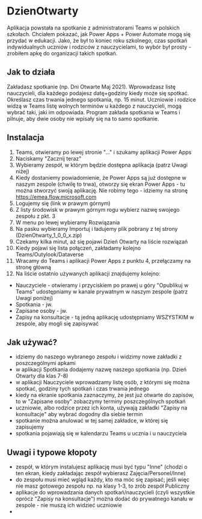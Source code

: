 # DzienOtwarty
Aplikacja powstała na spotkanie z administratorami Teams w polskich szkołach. Chciałem pokazać, jak Power Apps + Power Automate mogą się przydać w edukacji. Jako, że był to koniec roku szkolnego, czas spotkań indywidualnych uczniów i rodziców z nauczycielami, to wybór był prosty - zrobiłem apkę do organizacji takich spotkań.

## Jak to działa
Zakładasz spotkanie (np. Dni Otwarte Maj 2021). Wprowadzasz listę nauczycieli, dla każdego podajesz datę+godziny kiedy może się spotkać. Określasz czas trwania jednego spotkania, np. 15 minut. Uczniowie i rodzice widzą w Teams listę wolnych terminów u każdego z nauczycieli, mogą wybrać taki, jaki im odpowiada. Program zakłada spotkania w Teams i pilnuje, aby dwie osoby nie wpisały się na to samo spotkanie.

## Instalacja
1. Teams, otwieramy po lewej stronie "..." i szukamy aplikacji Power Apps
2. Naciskamy "Zacznij teraz"
3. Wybieramy zespół, w którym będzie dostępna aplikacja (patrz Uwagi niżej)
4. Kiedy dostaniemy powiadomienie, że Power Apps są już dostępne w naszym zespole (chwilę to trwa), otworzy się ekran Power Apps - tu można stworzyć swoją aplikację. Nie robimy tego - idziemy na stronę https://emea.flow.microsoft.com
5. Logujemy się (link w prawym górnym)
6. Z listy środowisk w prawym górnym rogu wybierz nazwę swojego zespołu z pkt. 3
7. W menu po lewej wybieramy Rozwiązania
8. Na pasku wybieramy Importuj i ładujemy plik pobrany z tej strony (DzienOtwarty_1_0_0_x.zip)
9. Czekamy kilka minut, aż się pojawi Dzień Otwarty na liście rozwiązań
10. Kiedy pojawi się lista połączeń, zakładamy kolejno Teams/Outylook/Dataverse
11. Wracamy do Teams i aplikacji Power Apps z punktu 4, przełączamy na stronę główną
12. Na liście ostatnio używanych aplikacji znajdujemy kolejno:
* Nauczyciele - otwieramy i przyciskiem po prawej u góry "Opublikuj w Teams" udostępniamy w kanale prywatnym w naszym zespole (patrz Uwagi poniżej)
* Spotkania - jw.
* Zapisane osoby - jw.
* Zapisy na konsultacje - tą jedną aplikację udostępniamy WSZYSTKIM w zespole, aby mogli się zapisywać

## Jak używać?
* idziemy do naszego wybranego zespołu i widzimy nowe zakładki z poszczególnymi apkami
* w aplikacji Spotkania dodajemy nazwę naszego spotkania (np. Dzień Otwarty dla klas 7-8)
* w aplikacji Nauczyciele wprowadzamy listę osób, z którymi się można spotkać, godziny tych spotkań i czas trwania jednego
* kiedy na ekranie spotkania zaznaczymy, że jest już otwarte do zapisów, to w "Zapisane osoby" zobaczymy terminy poszczególnych spotkań
* uczniowie, albo rodzice przez ich konta, używają zakładki "Zapisy na konsultacje" aby wybrać dogodny dla siebie termin
* spotkanie można anulować w tej samej zakładce, w której się zapisujemy
* spotkania pojawiają się w kalendarzu Teams u ucznia i u nauczyciela

## Uwagi i typowe kłopoty
* zespół, w którym instalujesz aplikację musi być typu "Inne" (chodzi o ten ekran, kiedy zakładając zespół wybierasz Zajęcia/Personel/Inne)
* do zespołu musi mieć wgląd każdy, kto ma móc się zapisać; jeśli więc nie masz gotowego zespołu np. na klasy 1-3, to zrób zespół Publiczny
* aplikacje do wprowadzania danych spotkań/nauczycieli (czyli wszystkie oprócz "Zapisy na konsultacje") można dodać do prywatnego kanału w zespole - nie muszą ich widzieć uczniowie
* 
